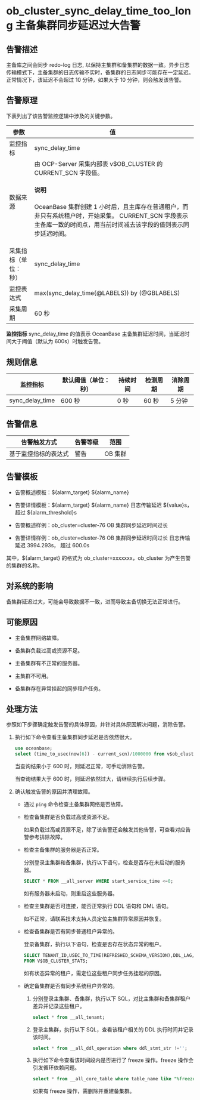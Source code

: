 ob_cluster_sync_delay_time_too_long 主备集群同步延迟过大告警 
=====================================================================



告警描述 
-------------------------

主备库之间会同步 redo-log 日志, 以保持主集群和备集群的数据一致。异步日志传输模式下，主备集群的日志传输不实时，备集群的日志同步可能存在一定延迟。正常情况下，该延迟不会超过 10 分钟，如果大于 10 分钟，则会触发该告警。

告警原理 
-------------------------

下表列出了该告警监控逻辑中涉及的关键参数。


|     参数     |                                                                                                     值                                                                                                      |
|------------|------------------------------------------------------------------------------------------------------------------------------------------------------------------------------------------------------------|
| 监控指标       | sync_delay_time                                                                                                                                                                                            |
| 数据来源       | 由 OCP-Server 采集内部表 v$OB_CLUSTER 的 CURRENT_SCN 字段值。 <main id="notice" type='explain'><h4>说明</h4><p>OceanBase 集群创建 1 小时后，且主库存在普通租户，而非只有系统租户时，开始采集。 CURRENT_SCN 字段表示主备库一致的时间点，用当前时间减去该字段的值则表示同步延迟时间。</p></main>   |
| 采集指标（单位：秒） | sync_delay_time                                                                                                                                                                                            |
| 监控表达式      | max(sync_delay_time{@LABELS}) by (@GBLABELS)                                                                                                                                                               |
| 采集周期       | 60 秒                                                                                                                                                                                                       |



**监控指标** sync_delay_time 的值表示 OceanBase 主备集群延迟时间，当延迟时间大于阈值（默认为 600s）时触发告警。

规则信息 
-------------------------



|      监控指标       | 默认阈值（单位：秒） | 持续时间 | 检测周期 | 消除周期 |
|-----------------|------------|------|------|------|
| sync_delay_time | 600 秒      | 0 秒  | 60 秒 | 5 分钟 |



告警信息 
-------------------------



|   告警触发方式   | 告警等级 |  范围   |
|------------|------|-------|
| 基于监控指标的表达式 | 警告   | OB 集群 |



告警模板 
-------------------------

* 告警概述模板：${alarm_target} ${alarm_name}

  

* 告警详情模板：${alarm_target} ${alarm_name} 日志传输延迟 ${value}s， 超过 ${alarm_threshold}s

  

* 告警概述样例：ob_cluster=cluster-76 OB 集群同步延迟时间过长

  

* 告警详情样例：ob_cluster=cluster-76 OB 集群同步延迟时间过长 日志传输延迟 3994.293s， 超过 600.0s

  




其中，${alarm_target} 的格式为 ob_cluster=xxxxxxx，ob_cluster 为产生告警的集群的名称。

对系统的影响 
---------------------------

备集群延迟过大，可能会导致数据不一致，进而导致主备切换无法正常进行。

可能原因 
-------------------------

* 主备集群网络故障。

  

* 备集群负载过高或资源不足。

  

* 主备集群有不正常的服务器。

  

* 主集群不可用。

  

* 备集群存在异常挂起的同步租户任务。

  




处理方法 
-------------------------

参照如下步骤确定触发告警的具体原因，并针对具体原因解决问题，消除告警。

1. 执行如下命令查看主备集群同步延迟是否依然很大。

   ```sql
   use oceanbase;
   select (time_to_usec(now(6)) - current_scn)/1000000 from v$ob_cluster;
   ```

   

   当查询结果小于 600 时，则延迟正常，可手动消除告警。

   当查询结果大于 600 时，则延迟依然过大，请继续执行后续步骤。
   

2. 确认触发告警的原因并清理故障。

   * 通过 `ping` 命令检查主备集群网络是否故障。

     
   
   * 检查备集群是否负载过高或资源不足。

     如果负载过高或资源不足，除了该告警还会触发其他告警，可查看对应告警参考排除故障。
     
   
   * 检查主备集群的服务器是否正常。

     分别登录主集群和备集群，执行以下语句，检查是否存在未启动的服务器。

     ```sql
     SELECT * FROM __all_server WHERE start_service_time <=0;
     ```

     

     如有服务器未启动，则重启这些服务器。
     
   
   * 检查主集群是否可连接，能否正常执行 DDL 语句和 DML 语句。

     如不正常，请联系技术支持人员定位主集群异常原因并恢复。
     
   
   * 检查备集群是否有同步普通租户异常的。

     登录备集群，执行以下语句，检查是否存在状态异常的租户。

     ```sql
     SELECT TENANT_ID,USEC_TO_TIME(REFRESHED_SCHEMA_VERSION),DDL_LAG,USEC_TO_TIME(MIN_SYS_TABLE_SCN),USEC_TO_TIME(MIN_USER_TABLE_SCN) 
     FROM V$OB_CLUSTER_STATS;
     ```

     

     如有状态异常的租户，需定位这些租户同步任务挂起的原因。
     
   
   * 确定备集群是否有同步系统租户异常的。

     1. 分别登录主集群、备集群，执行以下 SQL，对比主集群和备集群租户差异并记录这些租户。

        ```sql
        select * from __all_tenant;
        ```

        
     
     2. 登录主集群，执行以下 SQL，查看该租户相关的 DDL 执行时间并记录该时间。

        ```sql
        select * from __all_ddl_operation where ddl_stmt_str !='';
        ```

        
     
     3. 执行如下命令查看该时间段内是否进行了 freeze 操作。freeze 操作会引发循环依赖问题。

        ```sql
        select * from __all_core_table where table_name like "%freeze%"
        ```

        

        如果有 freeze 操作，需删除并重建备集群。
        
     

     
   

   



